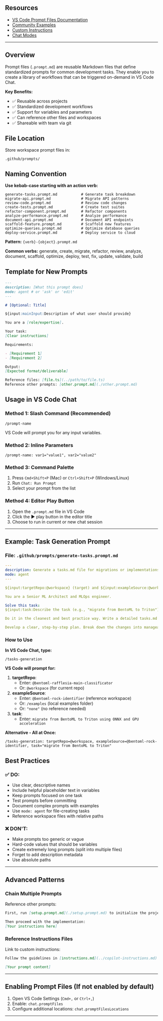 ## Resources

- [VS Code Prompt Files Documentation](https://code.visualstudio.com/docs/copilot/customization/prompt-files)
- [Community Examples](https://github.com/github/awesome-copilot)
- [Custom Instructions](https://code.visualstudio.com/docs/copilot/customization/custom-instructions)
- [Chat Modes](https://code.visualstudio.com/docs/copilot/customization/custom-chat-modes)

---

## Overview

Prompt files (`.prompt.md`) are reusable Markdown files that define standardized prompts for common development tasks. They enable you to create a library of workflows that can be triggered on-demand in VS Code Chat.

**Key Benefits:**

- ✅ Reusable across projects
- ✅ Standardized development workflows
- ✅ Support for variables and parameters
- ✅ Can reference other files and workspaces
- ✅ Shareable with team via git

## File Location

Store workspace prompt files in:

```
.github/prompts/
```

## Naming Convention

**Use kebab-case starting with an action verb:**

```
generate-tasks.prompt.md           # Generate task breakdown
migrate-api.prompt.md              # Migrate API patterns
review-code.prompt.md              # Review code changes
create-tests.prompt.md             # Create test suites
refactor-component.prompt.md       # Refactor components
analyze-performance.prompt.md      # Analyze performance
document-api.prompt.md             # Document API endpoints
scaffold-feature.prompt.md         # Scaffold new features
optimize-queries.prompt.md         # Optimize database queries
deploy-service.prompt.md           # Deploy service to cloud

```

**Pattern:** `{verb}-{object}.prompt.md`

**Common verbs:** generate, create, migrate, refactor, review, analyze, document, scaffold, optimize, deploy, test, fix, update, validate, build

## Template for New Prompts

```markdown
---
description: [What this prompt does]
mode: agent # or 'ask' or 'edit'
---

# [Optional: Title]

${input:mainInput:Description of what user should provide}

You are a [role/expertise].

Your task:
[Clear instructions]

Requirements:

- [Requirement 1]
- [Requirement 2]

Output:
[Expected format/deliverable]

Reference files: [file.ts](../path/to/file.ts)
Reference other prompts: [other.prompt.md](./other.prompt.md)
```

## Usage in VS Code Chat

### Method 1: Slash Command (Recommended)

```
/prompt-name
```

VS Code will prompt you for any input variables.

### Method 2: Inline Parameters

```
/prompt-name: var1="value1", var2="value2"
```

### Method 3: Command Palette

1. Press `Cmd+Shift+P` (Mac) or `Ctrl+Shift+P` (Windows/Linux)
2. Run `Chat: Run Prompt`
3. Select your prompt from the list

### Method 4: Editor Play Button

1. Open the `.prompt.md` file in VS Code
2. Click the ▶️ play button in the editor title
3. Choose to run in current or new chat session

---

## Example: Task Generation Prompt

### File: `.github/prompts/generate-tasks.prompt.md`

```yaml
---
description: Generate a tasks.md file for migrations or implementations
mode: agent
---

${input:targetRepo:@workspace} (target) and ${input:exampleSource:@workspace or /examples or "none"} (example) are the repositories/sources to focus on.

You are a Senior ML Architect and MLOps engineer.

Solve this task:
${input:task:Describe the task (e.g., "migrate from BentoML to Triton")}

Do it in the cleanest and best practice way. Write a detailed tasks.md file and save it into the target repo.

Develop a clear, step-by-step plan. Break down the changes into manageable, incremental steps. Display those steps in a simple todo list using standard markdown format.

```

### How to Use

**In VS Code Chat, type:**

```
/tasks-generation
```

**VS Code will prompt for:**

1. **targetRepo**:
    - Enter: `@bentoml-rafflesia-main-classificator`
    - Or: `@workspace` (for current repo)
2. **exampleSource**:
    - Enter: `@bentoml-rock-identifier` (reference workspace)
    - Or: `/examples` (local examples folder)
    - Or: `"none"` (no reference needed)
3. **task**:
    - Enter: `migrate from BentoML to Triton using ONNX and GPU acceleration`

**Alternative - All at Once:**

```
/tasks-generation: targetRepo=@workspace, exampleSource=@bentoml-rock-identifier, task="migrate from BentoML to Triton"
```

## Best Practices

### ✅ DO:

- Use clear, descriptive names
- Include helpful placeholder text in variables
- Keep prompts focused on one task
- Test prompts before committing
- Document complex prompts with examples
- Use `mode: agent` for file-creating tasks
- Reference workspace files with relative paths

### ❌ DON'T:

- Make prompts too generic or vague
- Hard-code values that should be variables
- Create extremely long prompts (split into multiple files)
- Forget to add description metadata
- Use absolute paths

---

## Advanced Patterns

### Chain Multiple Prompts

Reference other prompts:

```markdown
First, run [setup.prompt.md](./setup.prompt.md) to initialize the project.

Then proceed with the implementation:
[Your instructions here]
```

### Reference Instructions Files

Link to custom instructions:

```markdown
Follow the guidelines in [instructions.md](../copilot-instructions.md).

[Your prompt content]
```

---

## Enabling Prompt Files (If not enabled by default)

1. Open VS Code Settings (`Cmd+,` or `Ctrl+,`)
2. Enable: `chat.promptFiles`
3. Configure additional locations: `chat.promptFilesLocations`

---